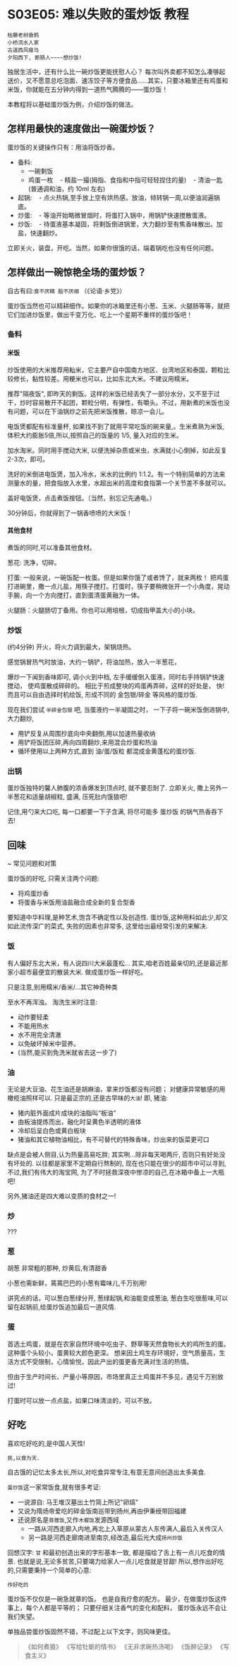 # S03E05: 难以失败的蛋炒饭 教程

    枯藤老树昏鸦
    小桥流水人家
    古道西风瘦马
    夕阳西下, 断肠人~~~~想炒饭!

独居生活中，还有什么比一碗炒饭更能抚慰人心？
每次叫外卖都不知怎么凑够起送价，又不愿意总吃泡面、速冻饺子等方便食品……其实，只要冰箱里还有鸡蛋和米饭，你就能在五分钟内得到一道热气腾腾的——蛋炒饭！

本教程将以基础蛋炒饭为例，介绍炒饭的做法。


## 怎样用最快的速度做出一碗蛋炒饭？

蛋炒饭的关键操作只有：用油将饭炒香。

- 备料:
    - 一碗剩饭
    - 鸡蛋一枚
    - 精盐一撮(拇指、食指和中指可轻轻捏住的量)
    - 清油一匙(普通调和油，约 10ml 左右)
- 起锅: 
    - 点火热锅,至手放上空有烘热感。放油，倾转锅一周,以便油润遍锅底。
- 炒蛋:
    - 等油开始略微冒烟时，将蛋打入锅中，用锅铲快速搅散蛋液。
- 炒饭:
    - 待蛋液基本凝固，将剩饭倒进锅里，大力翻炒至有焦香味散出。加盐，快速翻炒。
    
立即关火，装盘，开吃。当然，如果你很饿的话，端着锅吃也没有任何问题。


## 怎样做出一碗惊艳全场的蛋炒饭？

自古有曰:`食不厌精 脍不厌细` （《论语·乡党》）

蛋炒饭当然也可以精耕细作。如果你的冰箱里还有小葱、玉米、火腿肠等等，就把它们加进炒饭里，做出千变万化、吃上一个星期不重样的蛋炒饭吧！

### 备料

#### 米饭
炒饭使用的大米推荐用籼米，它主要产自中国南方地区、台湾地区和泰国，颗粒比较修长，黏性较差。用粳米也可以，比如东北大米。不建议用糯米。

推荐"隔夜饭", 即昨天的剩饭。这样的米饭已经丢失了一部分水分，又不至于过干，炒时容易散开不起团，颗粒分明，有弹性，有嚼头。不过，用新煮的米饭也没有问题，可以在下油锅炒之前先把米饭推散，晾凉一会儿。

电饭煲都配有标准量杯, 如果找不到了就用平常吃饭的碗来量,。生米煮熟为米饭, 体积大约膨胀5倍,所以,按照自己的饭量的 1/5, 量入对应的生米。

加水淘米。同时用手搅动大米, 以便洗掉杂质或米虫，水满就小心倒掉，如此反复2-3次，即可。

洗好的米倒进电饭煲，加入冷水，米水的比例约 1:1.2。有一个特别简单的方法来测量水的量，把食指放入水里，水超出米的高度和食指第一个关节差不多就可以。

盖好电饭煲，点击煮饭按钮。（当然，别忘记先通电。）

30分钟后，你就得到了一锅香喷喷的大米饭！

#### 其他食材
煮饭的同时,可以准备其他食材。

葱花: 洗净，切碎。

打蛋: 一般来说，一碗饭配一枚蛋。但是如果你饿了或者馋了，就来两枚！
把鸡蛋打进碗里，撒一点儿盐，用筷子搅打。打蛋时，筷子要稍微张开一个小角度，晃动手腕，向一个方向搅打，直到蛋清蛋黄融为一体。

火腿肠：火腿肠切丁备用。你也可以用培根，切成指甲盖大小的小块。

### 炒饭
(约4分钟)
开火，将火力调到最大，架锅烧热。

感觉锅冒热气时放油，大约一锅铲，将油加热，放入一半葱花，

爆炒一下闻到香味即可,
调小火到中档,
左手缓缓倒入蛋液，同时右手持锅铲快速搅动，
使鸡蛋散成碎碎的。
相比于煎成整块的鸡蛋再弄碎，这样的好处是，
快!
而且可以自由选择时机给饭, 形成不同的
金包银/碎金 等风格的蛋炒饭.

现在我们尝试 `半碎金包银` 吧,
当蛋液约一半凝固之时，
一下子将一碗米饭倒进锅中,
大力翻炒,

- 用铲反复从周围抄底向中央翻倒,用以加速热量收纳
- 用铲将饭团压碎,再向四周翻炒,来用混合炒蛋和热油
- 循环使用以上两种方式,直到 油/蛋/饭粒 都混成金黄蓬松的蛋炒饭.

### 出锅
蛋炒饭独特的馨人肺腹的浓香爆发到顶点时,
就不要忍耐了.
立即关火,
撒上另外一半葱花和适量胡椒粒,
盛满, 压死肚内饿狼吧!

记住,用勺来大口吃, 每一口都要一下子含满,
将尽可能多 蛋炒饭 的锅气热香吞下去!

## 回味
~ 常见问题和对策

蛋炒饭的好吃, 只需关注两个问题:

- 将鸡蛋炒香
- 将蛋香与米饭用油盐融合成全新的复合型香

要知道中华料理,是种艺术,饱含不确定性以及创造性.
蛋炒饭,这种用料如此少,却又如此流传深广的菜式,
失败的因素也非常多,
这里给出最经常引发的来解决.

### 饭
有人偏好东北大米，有人说四川大米最蓬松…
其实,咱老百姓最亲切的,还是最近那家小超市最便宜的散装大米. 做成蛋炒饭一样好吃。

只是注意,别用糯米/香米/…其它神奇种类

至水不再浑浊。
淘洗生米时注意:

- 动作要轻柔
- 不能用热水
- 水不用完全清澈
- 以免破坏掉米中营养。
- (当然,能买到免洗米就省去这一步了)


### 油
无论是大豆油、花生油还是胡麻油，拿来炒饭都没有问题；
对健康异常敏感的用橄榄油照样可以.
只是最正宗的,还是古早味的`大油`!
即, 猪油:

- 猪内脏外面成片成块的油脂叫“板油”
- 由板油提炼而出，融化时呈黄色半透明的液体
- 冷却后呈白色或黄白板块
- 猪油和其它植物油相比，有不可替代的特殊香味，炒出来的饭菜更可口

缺点是会被人侧目,认为热量高易吃胖;
其实咧...除非每天喝两斤, 否则只有好处没有坏处的.
以往都是家里不定期自行熬制的, 现在也只能在很少的超市中可以寻到, 不过,我们有伟大的淘宝网,
为了不时拯救深夜中惨凉的自己,在冰箱中备上一大瓶吧!

另外,猪油还是四大难以变质的食材之一!

### 炒
???

### 葱
胡葱 非常粗的那种, 炒黄后,有清甜香

小葱也需新鲜，蔫蔫巴巴的小葱有霉味儿,千万别用!

讲究点的话，可以葱白葱绿分开,
葱绿起锅,和油能变成葱油, 
葱白生吃很惹味,可以留在起锅前,给蛋炒饭追加最后一道风情.

### 蛋
首选土鸡蛋，就是在农家自然环境中吃虫子、野草等天然食物长大的鸡所生的蛋。
这种蛋个头较小，蛋黄较大颜色更深。
想来因土鸡生存环境好，空气质量高，生活方式不受限制，心情愉悦，因此产出的蛋更香充满对生活的热情。

但由于生产时间长、产量小等原因，市场里真正土鸡蛋并不多见，遇见千万别放过!

打蛋时可以放一点点盐，如果口味清淡的，可以不放。


## 好吃
喜欢吃好吃的,是中国人天性!

    民,以食为天.

自古饿的记忆太多太长,所以,对吃食异常专注,有意无意间创造出太多美食.

`蛋炒饭`这一家常饭食,就有很多考证:

- 一说源自: 马王堆汉墓出土竹简上所记"卵熇"
- 又说为隋炀帝爱吃的碎金饭南巡带到扬州,再由伊秉绶带回福建
- 还说原名是`苜蓿饭`,又作`木樨饭`发源西域
    + 一路从河西走廊入内地,再北上入草原从蒙古人东传满人,最后入关传汉人
    + 另一路是河西走廊南进至南京,经改造,最后光大成`扬州炒饭`

回想汉字: `甘` 和最初创造出来的字形基本一致, 都是描绘了舌上有一点儿吃食的情景.
也就是说,无论多贫苦,只要竭力给家人一点儿吃食就是甘甜!
所以,想作出好吃的,只需要秉持一个简单的心意:

    作好吃的

蛋炒饭不仅仅是一碗急就章的饭。
也是自我疗愈的配方。
最少，在做蛋炒饭这件事上，每个人都是平等的；
只要仔细关注香气的变化和配料，
蛋炒饭永远不会让我们失望。

单独品尝蛋炒饭固然不错，不过配上以下文字，则风味更佳。

> 《如何煮狼》
> 《写给牡蛎的情书》
> 《无非求碗热汤喝》
> 《饭醉记录》
> 《写食主义》

